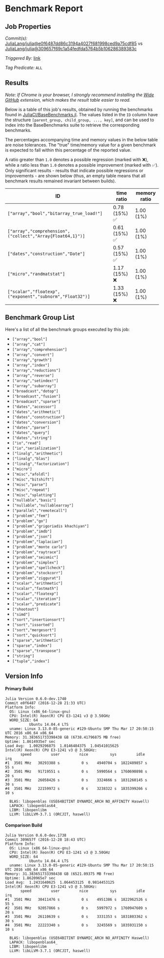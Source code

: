 # Benchmark Report

## Job Properties

*Commit(s):* [JuliaLang/julia@e0f6487dd86c3194a4027f681998ced9a75cdf85](https://github.com/JuliaLang/julia/commit/e0f6487dd86c3194a4027f681998ced9a75cdf85) vs [JuliaLang/julia@309657f69c1a54fedfda5764b5b106286389383c](https://github.com/JuliaLang/julia/commit/309657f69c1a54fedfda5764b5b106286389383c)

*Triggered By:* [link](https://github.com/JuliaLang/julia/pull/19746)

*Tag Predicate:* `ALL`

## Results

*Note: If Chrome is your browser, I strongly recommend installing the [Wide GitHub](https://chrome.google.com/webstore/detail/wide-github/kaalofacklcidaampbokdplbklpeldpj?hl=en)
extension, which makes the result table easier to read.*

Below is a table of this job's results, obtained by running the benchmarks found in
[JuliaCI/BaseBenchmarks.jl](https://github.com/JuliaCI/BaseBenchmarks.jl). The values
listed in the `ID` column have the structure `[parent_group, child_group, ..., key]`,
and can be used to index into the BaseBenchmarks suite to retrieve the corresponding
benchmarks.

The percentages accompanying time and memory values in the below table are noise tolerances. The "true"
time/memory value for a given benchmark is expected to fall within this percentage of the reported value.

A ratio greater than `1.0` denotes a possible regression (marked with :x:), while a ratio less
than `1.0` denotes a possible improvement (marked with :white_check_mark:). Only significant results - results
that indicate possible regressions or improvements - are shown below (thus, an empty table means that all
benchmark results remained invariant between builds).

| ID | time ratio | memory ratio |
|----|------------|--------------|
| `["array","bool","bitarray_true_load!"]` | 0.78 (15%) :white_check_mark: | 1.00 (1%)  |
| `["array","comprehension",("collect","Array{Float64,1}")]` | 0.61 (15%) :white_check_mark: | 1.00 (1%)  |
| `["dates","construction","Date"]` | 0.57 (15%) :white_check_mark: | 1.00 (1%)  |
| `["micro","randmatstat"]` | 1.17 (15%) :x: | 1.00 (1%)  |
| `["scalar","floatexp",("exponent","subnorm","Float32")]` | 1.33 (15%) :x: | 1.00 (1%)  |

## Benchmark Group List

Here's a list of all the benchmark groups executed by this job:

- `["array","bool"]`
- `["array","cat"]`
- `["array","comprehension"]`
- `["array","convert"]`
- `["array","growth"]`
- `["array","index"]`
- `["array","reductions"]`
- `["array","reverse"]`
- `["array","setindex!"]`
- `["array","subarray"]`
- `["broadcast","dotop"]`
- `["broadcast","fusion"]`
- `["broadcast","sparse"]`
- `["dates","accessor"]`
- `["dates","arithmetic"]`
- `["dates","construction"]`
- `["dates","conversion"]`
- `["dates","parse"]`
- `["dates","query"]`
- `["dates","string"]`
- `["io","read"]`
- `["io","serialization"]`
- `["linalg","arithmetic"]`
- `["linalg","blas"]`
- `["linalg","factorization"]`
- `["micro"]`
- `["misc","afoldl"]`
- `["misc","bitshift"]`
- `["misc","parse"]`
- `["misc","repeat"]`
- `["misc","splatting"]`
- `["nullable","basic"]`
- `["nullable","nullablearray"]`
- `["parallel","remotecall"]`
- `["problem","fem"]`
- `["problem","go"]`
- `["problem","grigoriadis khachiyan"]`
- `["problem","imdb"]`
- `["problem","json"]`
- `["problem","laplacian"]`
- `["problem","monte carlo"]`
- `["problem","raytrace"]`
- `["problem","seismic"]`
- `["problem","simplex"]`
- `["problem","spellcheck"]`
- `["problem","stockcorr"]`
- `["problem","ziggurat"]`
- `["scalar","arithmetic"]`
- `["scalar","fastmath"]`
- `["scalar","floatexp"]`
- `["scalar","iteration"]`
- `["scalar","predicate"]`
- `["shootout"]`
- `["simd"]`
- `["sort","insertionsort"]`
- `["sort","issorted"]`
- `["sort","mergesort"]`
- `["sort","quicksort"]`
- `["sparse","arithmetic"]`
- `["sparse","index"]`
- `["sparse","transpose"]`
- `["string"]`
- `["tuple","index"]`

## Version Info

#### Primary Build

```
Julia Version 0.6.0-dev.1740
Commit e0f6487 (2016-12-28 21:33 UTC)
Platform Info:
  OS: Linux (x86_64-linux-gnu)
  CPU: Intel(R) Xeon(R) CPU E3-1241 v3 @ 3.50GHz
  WORD_SIZE: 64
           Ubuntu 14.04.4 LTS
  uname: Linux 3.13.0-85-generic #129-Ubuntu SMP Thu Mar 17 20:50:15 UTC 2016 x86_64 x86_64
Memory: 31.383651733398438 GB (6738.41796875 MB free)
Uptime: 1.8614935e7 sec
Load Avg:  1.0029296875  1.0146484375  1.04541015625
Intel(R) Xeon(R) CPU E3-1241 v3 @ 3.50GHz: 
       speed         user         nice          sys         idle          irq
#1  3501 MHz   30293388 s          0 s    4940704 s  1822489857 s         55 s
#2  3501 MHz   91719551 s          0 s    5990564 s  1760690898 s         20 s
#3  3501 MHz   26058426 s          0 s    3324666 s  1831260145 s         30 s
#4  3501 MHz   22159972 s          0 s    3238322 s  1835399266 s         10 s

  BLAS: libopenblas (USE64BITINT DYNAMIC_ARCH NO_AFFINITY Haswell)
  LAPACK: libopenblas64_
  LIBM: libopenlibm
  LLVM: libLLVM-3.7.1 (ORCJIT, haswell)

```

#### Comparison Build

```
Julia Version 0.6.0-dev.1738
Commit 309657f (2016-12-28 18:43 UTC)
Platform Info:
  OS: Linux (x86_64-linux-gnu)
  CPU: Intel(R) Xeon(R) CPU E3-1241 v3 @ 3.50GHz
  WORD_SIZE: 64
           Ubuntu 14.04.4 LTS
  uname: Linux 3.13.0-85-generic #129-Ubuntu SMP Thu Mar 17 20:50:15 UTC 2016 x86_64 x86_64
Memory: 31.383651733398438 GB (6521.09375 MB free)
Uptime: 1.8620965e7 sec
Load Avg:  1.2431640625  1.064453125  0.9814453125
Intel(R) Xeon(R) CPU E3-1241 v3 @ 3.50GHz: 
       speed         user         nice          sys         idle          irq
#1  3501 MHz   30411476 s          0 s    4951386 s  1822962526 s         55 s
#2  3501 MHz   92057866 s          0 s    5997972 s  1760947609 s         20 s
#3  3501 MHz   26110639 s          0 s    3331353 s  1831803362 s         30 s
#4  3501 MHz   22223340 s          0 s    3245569 s  1835931150 s         10 s

  BLAS: libopenblas (USE64BITINT DYNAMIC_ARCH NO_AFFINITY Haswell)
  LAPACK: libopenblas64_
  LIBM: libopenlibm
  LLVM: libLLVM-3.7.1 (ORCJIT, haswell)

```
